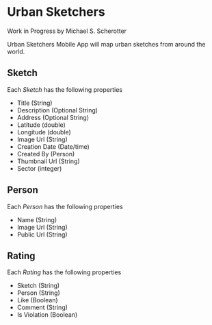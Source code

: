 # Urban Sketchers
Work in Progress by Michael S. Scherotter

Urban Sketchers Mobile App will map urban sketches from around the world.

## Sketch
Each *Sketch* has the following properties
* Title (String)
* Description (Optional String)
* Address (Optional String)
* Latitude (double)
* Longitude (double)
* Image Url (String)
* Creation Date (Date/time)
* Created By (Person)
* Thumbnail Url (String)
* Sector (integer)

## Person
Each *Person* has the following properties
* Name (String)
* Image Url (String)
* Public Url (String)

## Rating
Each *Rating* has the following properties
* Sketch (String)
* Person (String)
* Like (Boolean)
* Comment (String)
* Is Violation (Boolean)